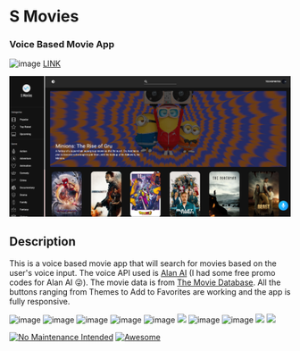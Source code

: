 # S Movies
### Voice Based Movie App 
![image](https://img.shields.io/badge/Netlify-00C7B7?style=for-the-badge&logo=netlify&logoColor=white) 
[LINK](https://s-movies-react.netlify.app/)

![preview](/src/assets/images/Preview.png)

## Description

This is a voice based movie app that will search for movies based on the user's voice input. The voice API used is [Alan AI](https://www.alan.ai/) (I had some free promo codes for Alan AI 😜). The movie data is from [The Movie Database](https://www.themoviedb.org/). All the buttons ranging from Themes to Add to Favorites are working and the app is fully responsive.


![image](https://img.shields.io/badge/React-20232A?style=for-the-badge&logo=react&logoColor=61DAFB) ![image](https://img.shields.io/badge/Redux-593D88?style=for-the-badge&logo=redux&logoColor=white) ![image](https://img.shields.io/badge/npm-CB3837?style=for-the-badge&logo=npm&logoColor=white) ![image](https://img.shields.io/badge/Yarn-2C8EBB?style=for-the-badge&logo=yarn&logoColor=white) ![image](https://img.shields.io/badge/Vite-B73BFE?style=for-the-badge&logo=vite&logoColor=FFD62E) ![](https://img.shields.io/badge/Material%20UI-007FFF?style=for-the-badge&logo=mui&logoColor=white) ![image](	https://img.shields.io/badge/JavaScript-323330?style=for-the-badge&logo=javascript&logoColor=F7DF1E) ![image](https://img.shields.io/badge/json-5E5C5C?style=for-the-badge&logo=json&logoColor=white) ![](https://img.shields.io/badge/eslint-3A33D1?style=for-the-badge&logo=eslint&logoColor=white) ![](https://img.shields.io/badge/prettier-1A2C34?style=for-the-badge&logo=prettier&logoColor=F7BA3E)



[![No Maintenance Intended](http://unmaintained.tech/badge.svg)](http://unmaintained.tech/) [![Awesome](https://cdn.rawgit.com/sindresorhus/awesome/d7305f38d29fed78fa85652e3a63e154dd8e8829/media/badge.svg)](https://github.com/sindresorhus/awesome)  